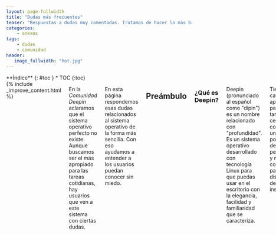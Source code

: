 ```yaml
---
layout: page-fullwidth
title: "Dudas más frecuentes"
teaser: "Respuestas a dudas muy comentadas. Tratamos de hacer lo más breve posible..."
categories:
    - anexos
tags:
    - dudas
    - comunidad
header:
   image_fullwidth: "hot.jpg"
---
```

<div class="row">
<div class="medium-4 medium-push-8 columns" markdown="1">
<div class="panel radius" markdown="1">
**Índice**
{: #toc }
*  TOC
{:toc}
</div>
</div><!-- /.medium-4.columns -->

<div class="medium-8 medium-pull-4 columns" markdown="1">
{% include _improve_content.html %}

En la *Comunidad Deepin* aclaramos que el sistema operativo  perfecto no existe. Aunque buscamos ser el más apropiado para las tareas cotidianas, hay usuarios que ven a este sistema con ciertas dudas.

En esta página respondemos esas dudas relacionados al sistema operativo de la forma más sencilla. Con eso ayudamos a entender a los usuarios puedan conocer sin miedo.

## Preámbulo
### ¿Qué es Deepin?
Deepin (pronunciado al español como "dipin") es un nombre relacionado con "profundidad". Es un sistema operativo desarrollado con tecnología Linux para que puedas usar en el escritorio con la elegancia, facilidad y familiaridad que se caracteriza.

Tiene un catálogo de aplicaciones para varias tareas, un centro de control unificado, posibilidad de personalizar y mejoras constantes para que disfrutes desde su instalación.

<small markdown="1">[Ir al índice](#toc)</small>
{: .text-right }

### ¿Quién desarrolla Deepin?
La empresa Wuhan Deepin Technology, fundada en 2011. Está ubicada en Wuhan, China.

<div class="flex-video">
        <iframe width="1280" height="720" src="//www.youtube.com/embed/WYqsmZU6i0M" frameborder="0" allowfullscreen></iframe>
</div>

Fuente: [Deepin.org](https://web.archive.org/web/20170703084027/https://www.deepin.org/en/aboutus/)

<small markdown="1">[Ir al índice](#toc)</small>
{: .text-right }

### ¿Quién finanza Deepin?

Deepin es financiada por la misma empresa en convenio con otras empresa de China.

Fuente: [Diolinux](https://web.archive.org/web/20170820073830/http://www.diolinux.com.br/2017/06/entrevistamos-hualet-wang-linux-deepin.html)

<small markdown="1">[Ir al índice](#toc)</small>
{: .text-right }

### ¿Cómo avanza Deepin?
Deepin usa el lema "We are Change" para representar que hacemos el cambio.

Tenemos medios social para que cualquier usuario(a) pueda comunicar y estar al tanto con los <a href="{{ site.url }}{{ site.baseurl }}/novedades">avances</a>. No olvides que los desarrolladores también son humanos y tienen momentos de esparcimiento.

<small markdown="1">[Ir al índice](#toc)</small>
{: .text-right }

### ¿El sistema operativo de Deepin es de código abierto?
Sí, tanto el sistema operativo como las aplicaciones originales están mayormente licenciados bajo GPL. Visita [la página Código fuente]({{ site.url }}{{ site.baseurl }}/source/) y [la página de dudas sobre Software libre]({{ site.url }}{{ site.baseurl }}/dudas-softlibre/).

<small markdown="1">[Ir al índice](#toc)</small>
{: .text-right }

## Antes y durante la instalación
### ¿Cuáles son los requisitos de Deepin?
Acorde a la [Instalación](https://www.deepin.org/en/original/) buscan simplificar la experiencia.

<small markdown="1">[Ir al índice](#toc)</small>
{: .text-right }

### ¿Debo leer el manual de usuario para Deepin?
Poco. Tanto así, que [las aplicaciones originales]({{ site.url }}{{ site.baseurl }}/instalacion), el equipo debe tener más de 2 GB de RAM, 10 GB de espacio libre y una arquitectura de 64 bits. La versión de 32 bits estuvo disponible hasta 15.3.

Cada aplicación tiene un manual al pulsar la tecla F1 o el menú correspondiente. En la versión 15.4, el manual está inglés.

<small markdown="1">[Ir al índice](#toc)</small>
{: .text-right }

### ¿Cómo consigo una copia de Deepin?
Visita [la página de descargas]({{ site.url }}{{ site.baseurl }}/download).

<small markdown="1">[Ir al índice](#toc)</small>
{: .text-right }

### ¿Es necesario conseguir la clave para desbloquear Deepin?
No, porque es en esencia [software libre]({{ site.url }}{{ site.baseurl }}/anexos/dudas-softlibre).

<small markdown="1">[Ir al índice](#toc)</small>
{: .text-right }

### ¿Puedo tener Deepin y Windows en mi PC?
Sí, siempre que tu PC lo permita. Revisa [algunas recomendaciones]({{ site.url }}/manual/dual-boot/).

<small markdown="1">[Ir al índice](#toc)</small>
{: .text-right }

### ¿Deepin tiene códecs para música y vídeo integrados?
Sí. No hace falta instalar códecs para ver o escuchar multimedia.

<small markdown="1">[Ir al índice](#toc)</small>
{: .text-right }

## Después de la instalación
### ¿Qué aplicaciones puedo usar en Deepin?
Muchas. [Tenemos un catálogo para todos los gustos]({{ site.url }}{{ site.baseurl }}/guiapps).

<small markdown="1">[Ir al índice](#toc)</small>
{: .text-right }

### ¿Puedo ejecutar aplicaciones no diseñadas para Deepin?
Lo intentaremos. Algunas de ellas, que no son GNU/Linux en mayoría, lo tendrás en [esta sección]({{ site.url }}/anexos/dudas-aplicaciones/).

<small markdown="1">[Ir al índice](#toc)</small>
{: .text-right }

### ¿Deepin necesita un antivirus?
Si actualizas el sistema operativo, no lo necesitas. Conoce más en [Dudas técnicas]({{ site.url }}{{ site.baseurl }}/anexos/dudas-tecnicas/).

<small markdown="1">[Ir al índice](#toc)</small>
{: .text-right }

### ¿Cómo cambiar a un espejo más veloz?
Hay varios repositorios espejos para conseguir los componentes en poco tiempo. Visita [esta página del manual]({{ site.url }}{{ site.baseurl }}manual/espejos/).

<small markdown="1">[Ir al índice](#toc)</small>
{: .text-right }

### ¿Para qué sirve la terminal?
La terminal (o consola en algunas distribuciones) es el equivalente al "Símbolo de sistema" en Windows. Puedes ejecutar ordenes o abrir aplcaciones. [Un ejemplo]({{ site.url }}{{ site.baseurl }}/tips/mirror/) sería cambiar el repositorio para que consigas el más veloz.

La terminal no te hace genial como [Jonny Lee Miller y Angelina Jolie en Hackers](https://en.wikipedia.org/wiki/Hackers_(film)). Quizás necesites memorizar, pero tienes una pequeña ayuda escribiendo el primer comando.

{% include alert terminal='help' %}

<small markdown="1">[Ir al índice](#toc)</small>
{: .text-right }

### ¿Qué hacer si tengo problemas al conectar inalámbricamente a Internet?
Eso dependerá del controlador para conectarse a Internet, especialmente vía WiFi. Visita [este tip para encontrar una solución]({{ site.url }}/tips/wififix/).

<small markdown="1">[Ir al índice](#toc)</small>
{: .text-right }

### ¿Cómo reporto un problema en Deepin?
Tenemos [Deepin Feedback]({{ site.url }}{{ site.baseurl }}/actividades/feedback) (también llamado Comentarios de Deepin) para que envies tus reportes y otra información de interés para que los desarrolladores corrijan los errores.

<small markdown="1">[Ir al índice](#toc)</small>
{: .text-right }

## Mantenimiento
### ¿Cuál es el ciclo de actualizaciones de Deepin?
Deepin no tiene una fecha límite para realizar actualizaciones de importancia. Visita [esta página del manual]({{ site.url }}{{ site.baseurl }}update/).

<small markdown="1">[Ir al índice](#toc)</small>
{: .text-right }

### ¿Hay que hacer limpieza profunda?
No del todo. Aún así Deepin acumula datos innecesarios que puedes eliminarlos con seguridad.

En este caso tienes a [Ubuntu Cleaner]({{ site.url }}{{ site.baseurl }}/apps/ubuntucleaner/) o [BleachBit]({{ site.url }}{{ site.baseurl }}/apps/bleachbit/) disponible en Deepin Store.

Recuerda que actúan como CCleaner, con opciones más claras como caché, paquetes huérfanos y configuraciones obsoletas.

<small markdown="1">[Ir al índice](#toc)</small>
{: .text-right }

### ¿Qué hacer para restaurar Deepin sin formatear desde cero?
No. En lugar de formatear el disco y seguir un tediosa y larguísima espera, intenta usar [Resetter]({{ site.url }}/apps/resetter/). Esta aplicación eliminará las cuentas de usuarios, revierte los paquetes instalados y restaura la configuración inicial.

<small markdown="1">[Ir al índice](#toc)</small>
{: .text-right }

## Mi pregunta no está en la lista
Las preguntas que están explicadas hacia los conocidos en la programación o la comunidad GNU/Linux, lo encontrarán en [Dudas técnicas]({{ site.url }}{{ site.baseurl }}/anexos/dudas-tecnicas/).

También puedes buscar un término importante en el [Buscador]({{ site.url }}{{ site.baseurl }}/buscar/).

No olvides que estamos en [en Github](https://github.com/comunidad-deepin/comunidad-deepin.github.io).

{% include _improve_content.html %}

</div><!-- /.medium-8.columns -->
</div><!-- /.row -->

